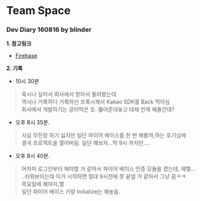 Team Space
==========

### Dev Diary 160816 by blinder ###

**1. 참고링크**
 - [Firebase](https://firebase.google.com/)

**2. 기록**
 - 10시 30분
 > 혹시나 싶어서 회사에서 받아서 돌려봤는데</br>
   역시나 거룩하디 거룩하신 프록시께서 Kakao SDK를 Back 먹이심</br>
   회사에서 개발하기는 글러먹은 듯. 뚫어준대놓고 대체 언제 해줄건데?</br>

 - 오후 8시 35분.
 > 사실 무진장 하기 싫지만 일단 파이어 베이스를 한 번 해볼까,하는 호기심에</br>
   결국 프로젝트을 열어버림. 일단 해보자...딱 9시 까지만....


 - 오후 8시 40분.
 > 어차피 로그인부터 해야할 거 같아서 파이어 베이스 인증 모듈을 켰는데, 헤헿...</br>
   ..쉬워보이는데 이거 시작하면 절대 9시전에 못 끝낼 거 같아서 그냥 끔ㅋㅋ</br>
   목요일에 해야지,헿</br>
   일단 파이어 베이스 키랑 Initialize는 해놓음.
